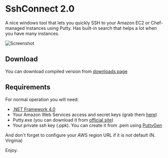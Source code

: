 SshConnect 2.0
==========

A nice windows tool that lets you quickly SSH to your Amazon EC2 or Chef-managed instances using Putty. Has built-in search that helps a lot when you have many instances.

![Screenshot](https://raw.github.com/poma/SshConnect/master/Screenshots/Screenshot1.png)

Download
------------
You can download compiled version from [downloads page](https://github.com/poma/SshConnect/downloads)


Requirements
------------

For normal operation you will need:

* [.NET Framework 4.0](http://www.microsoft.com/en-us/download/details.aspx?id=17851)
* Your Amazon Web Services access and secret keys (grab them [here](https://portal.aws.amazon.com/gp/aws/securityCredentials))
* Putty.exe (you can download it from [official site](http://www.chiark.greenend.org.uk/~sgtatham/putty/download.html))
* Your private ssh key (.ppk). You can create it from .pem using [PuttyGen](http://www.chiark.greenend.org.uk/~sgtatham/putty/download.html)

And don't forget to configure your AWS region URL if it is not default (N. Virginia)

Enjoy.